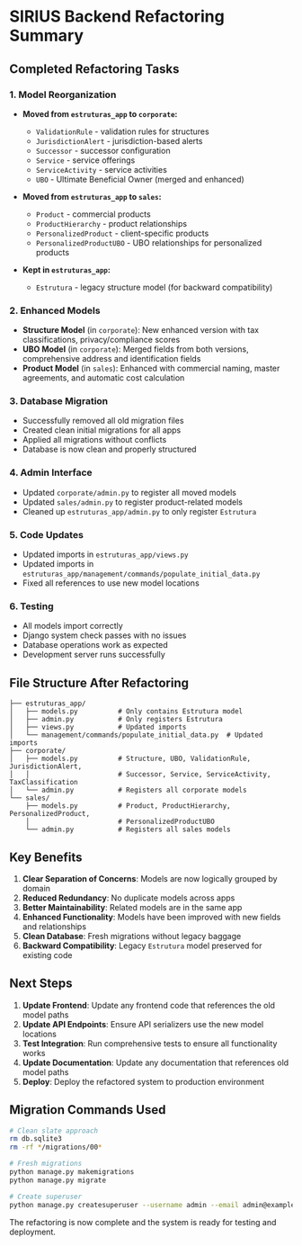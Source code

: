 # SIRIUS Backend Refactoring Summary

## Completed Refactoring Tasks

### 1. **Model Reorganization**
- **Moved from `estruturas_app` to `corporate`:**
  - `ValidationRule` - validation rules for structures
  - `JurisdictionAlert` - jurisdiction-based alerts
  - `Successor` - successor configuration
  - `Service` - service offerings
  - `ServiceActivity` - service activities
  - `UBO` - Ultimate Beneficial Owner (merged and enhanced)

- **Moved from `estruturas_app` to `sales`:**
  - `Product` - commercial products
  - `ProductHierarchy` - product relationships
  - `PersonalizedProduct` - client-specific products
  - `PersonalizedProductUBO` - UBO relationships for personalized products

- **Kept in `estruturas_app`:**
  - `Estrutura` - legacy structure model (for backward compatibility)

### 2. **Enhanced Models**
- **Structure Model** (in `corporate`): New enhanced version with tax classifications, privacy/compliance scores
- **UBO Model** (in `corporate`): Merged fields from both versions, comprehensive address and identification fields
- **Product Model** (in `sales`): Enhanced with commercial naming, master agreements, and automatic cost calculation

### 3. **Database Migration**
- Successfully removed all old migration files
- Created clean initial migrations for all apps
- Applied all migrations without conflicts
- Database is now clean and properly structured

### 4. **Admin Interface**
- Updated `corporate/admin.py` to register all moved models
- Updated `sales/admin.py` to register product-related models
- Cleaned up `estruturas_app/admin.py` to only register `Estrutura`

### 5. **Code Updates**
- Updated imports in `estruturas_app/views.py`
- Updated imports in `estruturas_app/management/commands/populate_initial_data.py`
- Fixed all references to use new model locations

### 6. **Testing**
- All models import correctly
- Django system check passes with no issues
- Database operations work as expected
- Development server runs successfully

## File Structure After Refactoring

```
├── estruturas_app/
│   ├── models.py          # Only contains Estrutura model
│   ├── admin.py           # Only registers Estrutura
│   ├── views.py           # Updated imports
│   └── management/commands/populate_initial_data.py  # Updated imports
├── corporate/
│   ├── models.py          # Structure, UBO, ValidationRule, JurisdictionAlert, 
│   │                      # Successor, Service, ServiceActivity, TaxClassification
│   └── admin.py           # Registers all corporate models
└── sales/
    ├── models.py          # Product, ProductHierarchy, PersonalizedProduct, 
    │                      # PersonalizedProductUBO
    └── admin.py           # Registers all sales models
```

## Key Benefits

1. **Clear Separation of Concerns**: Models are now logically grouped by domain
2. **Reduced Redundancy**: No duplicate models across apps
3. **Better Maintainability**: Related models are in the same app
4. **Enhanced Functionality**: Models have been improved with new fields and relationships
5. **Clean Database**: Fresh migrations without legacy baggage
6. **Backward Compatibility**: Legacy `Estrutura` model preserved for existing code

## Next Steps

1. **Update Frontend**: Update any frontend code that references the old model paths
2. **Update API Endpoints**: Ensure API serializers use the new model locations
3. **Test Integration**: Run comprehensive tests to ensure all functionality works
4. **Update Documentation**: Update any documentation that references old model paths
5. **Deploy**: Deploy the refactored system to production environment

## Migration Commands Used

```bash
# Clean slate approach
rm db.sqlite3
rm -rf */migrations/00*

# Fresh migrations
python manage.py makemigrations
python manage.py migrate

# Create superuser
python manage.py createsuperuser --username admin --email admin@example.com --noinput
```

The refactoring is now complete and the system is ready for testing and deployment.
